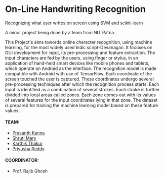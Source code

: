 # On-Line Handwriting Recognition
Recognizing what user writes on screen using SVM and scikit-learn

A minor project being done by a team from NIT Patna.

This Project's aims towords online character recognition, using machine learning, for the most widely
used Indic script-Devanagari. It focuses on GUI development for input, its pre-processing and feature
extraction. The input characters are fed by the users, using finger or stylus, in an application of hand-held
smart devices like mobile phones and tablets, which operate on Android as the interface. The recognition
model is made compatible with Android with use of TensorFlow. Each coordinate of the screen touched
the user is captured. These coordinates undergo several pre-processing techniques after which the
recognition process starts. Each input is identified as a combination of several strokes. Each stroke is
further divided into local areas called zones. Each zone comes out with its values of several features for
the input coordinates lying in that zone. The dataset is prepared for training the machine learning model
based on these feature values.

#### TEAM:
- [Prasanth Kanna](chitturiprasanth13797@gmail.com)
- [Shruti Mary](smary25dec@gmail.com)
- [Karthik Thakur](iamkarthik08@gmail.com)
- [Priyusha Reddy](priyusha825@gmail.com)

#### COORDINATOR:
- Prof. Rajib Ghosh

